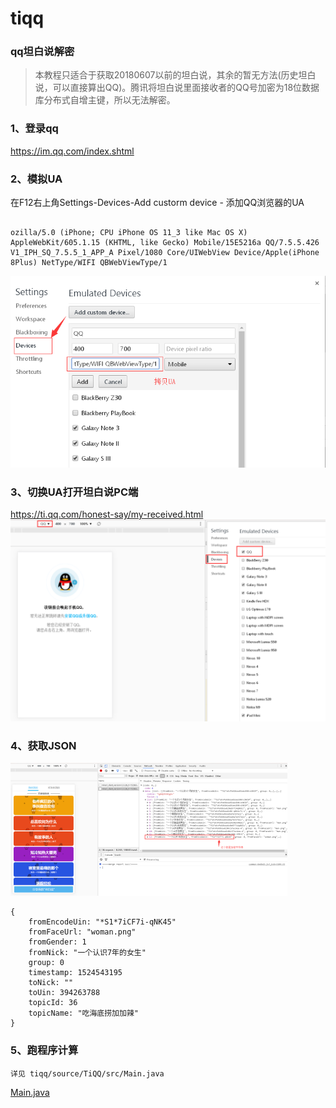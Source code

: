 # tiqq

### qq坦白说解密

> 本教程只适合于获取20180607以前的坦白说，其余的暂无方法(历史坦白说，可以直接算出QQ)。腾讯将坦白说里面接收者的QQ号加密为18位数据库分布式自增主键，所以无法解密。

### 1、登录qq
https://im.qq.com/index.shtml
 
### 2、模拟UA
在F12右上角Settings-Devices-Add custorm device - 添加QQ浏览器的UA

```

ozilla/5.0 (iPhone; CPU iPhone OS 11_3 like Mac OS X) AppleWebKit/605.1.15 (KHTML, like Gecko) Mobile/15E5216a QQ/7.5.5.426 V1_IPH_SQ_7.5.5_1_APP_A Pixel/1080 Core/UIWebView Device/Apple(iPhone 8Plus) NetType/WIFI QBWebViewType/1

```
![image](imgs/1.png)

### 3、切换UA打开坦白说PC端
https://ti.qq.com/honest-say/my-received.html
![image](imgs/2.png)

### 4、获取JSON
![image](imgs/3.png)
```
{
	fromEncodeUin: "*S1*7iCF7i-qNK45"
	fromFaceUrl: "woman.png"
	fromGender: 1
	fromNick: "一个认识7年的女生"
	group: 0
	timestamp: 1524543195
	toNick: ""
	toUin: 394263788
	topicId: 36
	topicName: "吃海底捞加加辣"
}
```

### 5、跑程序计算

```
详见 tiqq/source/TiQQ/src/Main.java
```
[Main.java](https://github.com/ae6623/tiqq/blob/master/source/TiQQ/src/Main.java)
